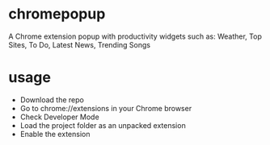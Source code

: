 # chromepopup
A Chrome extension popup with productivity widgets such as: Weather, Top Sites, To Do, Latest News, Trending Songs

# usage
- Download the repo
- Go to chrome://extensions in your Chrome browser
- Check Developer Mode
- Load the project folder as an unpacked extension
- Enable the extension
